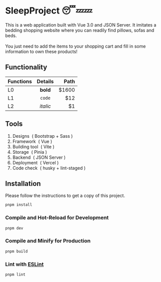 # SleepProject :sleeping::zzz::zzz:

This is a web application built with Vue 3.0 and JSON Server. It imitates a bedding shopping website where you can readily find pillows, sofas and beds. </br></br> You just need to add the items to your shopping cart and fill in some information to own these products!

## Functionality
| Functions |  Details  | Path |
|:----------|:------------------------------:|------:|
| L0   | **bold** | $1600 |
| L1   |  `code`  |   $12 |
| L2   | _italic_ |    $1 |

## Tools
1. Designs&nbsp; (&nbsp;Bootstrap + Sass&nbsp;)
2. Framework&nbsp; (&nbsp;Vue&nbsp;)
3. Building tool&nbsp; (&nbsp;Vite&nbsp;) 
4. Storage&nbsp; (&nbsp;Pinia&nbsp;)
5. Backend&nbsp; (&nbsp;JSON Server&nbsp;)
6. Deployment&nbsp; (&nbsp;Vercel&nbsp;)
7. Code check&nbsp; (&nbsp;husky + lint-staged&nbsp;)

## Installation
Please follow the instructions to get a copy of this project.

```sh
pnpm install
```

### Compile and Hot-Reload for Development

```sh
pnpm dev
```

### Compile and Minify for Production

```sh
pnpm build
```

### Lint with [ESLint](https://eslint.org/)

```sh
pnpm lint
```
